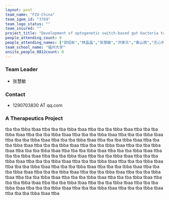 ```yaml
---
layout: post
team_name: "FZU-China"
team_igem_id: "3769"
team_logo_status: ""
team_insured: ""
project_title: "Development of optogenetic switch-based gut bacteria to potentially alleviate depression by supplementing GABA"
people_attending_count: 9
people_attending_names: ["郭绍彬","林晶晶","张慧敏","洪家乐","黄山雨","庄心悦","陈思鹏","刘子晴","蒋诗洋"]
team_school_name: "福州大学"
onsite_people_0812count: 0
---
```



### Team Leader
* 张慧敏

### Contact
* 1290703830 AT qq.com

### A Therapeutics Project

tba tba tbba tbaa ttba tba tba tbba tbaa ttba tba tba tbba tbaa ttba tba tba tbba tbaa ttba tba tba tbba tbaa ttba tba tba tbba tbaa ttba tba tba tbba tbaa ttba tba tba tbba tbaa ttba tba tba tbba tbaa ttba tba tba tbba tbaa ttba tba tba tbba tbaa ttba tba tba tbba tbaa ttba tba tba tbba tbaa ttba tba tba tbba tbaa ttba tba tba tbba tbaa ttba tba tba tbba tbaa ttba tba tba tbba tbaa ttba tba tba tbba tbaa ttba tba tba tbba tbaa ttba tba tba tbba tbaa ttba tba tba tbba tbaa ttba tba tba tbba tbaa ttba tba tba tbba tbaa ttba tba tba tbba tbaa ttba tba tba tbba tbaa ttba tba tba tbba tbaa ttba tba tba tbba tbaa ttba tba tba tbba tbaa ttba tba tba tbba tbaa ttba tba tba tbba tbaa ttba tba tba tbba tbaa ttba tba tba tbba tbaa ttba tba tba tbba tbaa ttba tba tba tbba tbaa ttba tba tba tbba tbaa ttba tba tba tbba tbaa ttba tba tba tbba tbaa ttba tba tba tbba tbaa ttba tba tba tbba tbaa ttba tba tba tbba tbaa ttba tba tba tbba tbaa ttba tba tba tbba tbaa ttba 
